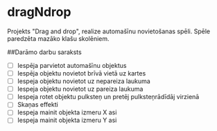 # dragNdrop
Projekts "Drag and drop", realize automašīnu novietošanas spēli. Spēle paredzēta mazāko klašu skolēniem.

##Darāmo darbu saraksts
- [ ] Iespēja parvietot automašīnu objektus
- [ ] Iespēja objektu novietot brīvā vietā uz kartes
- [ ] Iespeja objektu novietot uz nepareiza laukuma
- [ ] Iespeja objektu novietot uz pareiza laukuma
- [ ] Iespeja rotet objektu pulksteņ un pretēj pulksteņrādīdāj virzienā
- [ ] Skaņas effekti
- [ ] Iespeja mainit objekta izmeru X asi
- [ ] Iespeja mainit objekta izmeru Y asi
